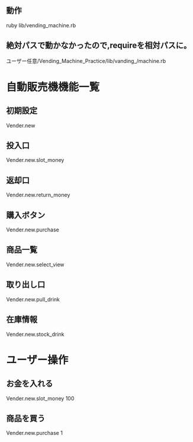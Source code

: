 ## 動作
ruby lib/vending_machine.rb

## 絶対パスで動かなかったので,requireを相対パスに。
 ユーザー任意/Vending_Machine_Practice/lib/vanding_/machine.rb

# 自動販売機機能一覧
## 初期設定
Vender.new
## 投入口
Vender.new.slot_money
## 返却口
Vender.new.return_money
## 購入ボタン
Vender.new.purchase
## 商品一覧
Vender.new.select_view
## 取り出し口
Vender.new.pull_drink
## 在庫情報
Vender.new.stock_drink


# ユーザー操作
## お金を入れる
Vender.new.slot_money 100
## 商品を買う
Vender.new.purchase 1
